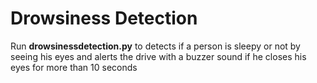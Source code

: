 # Drowsiness Detection
Run **drowsinessdetection.py**  to detects if a person is sleepy or not by seeing his eyes and alerts the drive with a buzzer sound if he closes his eyes for more than 10 seconds
 
